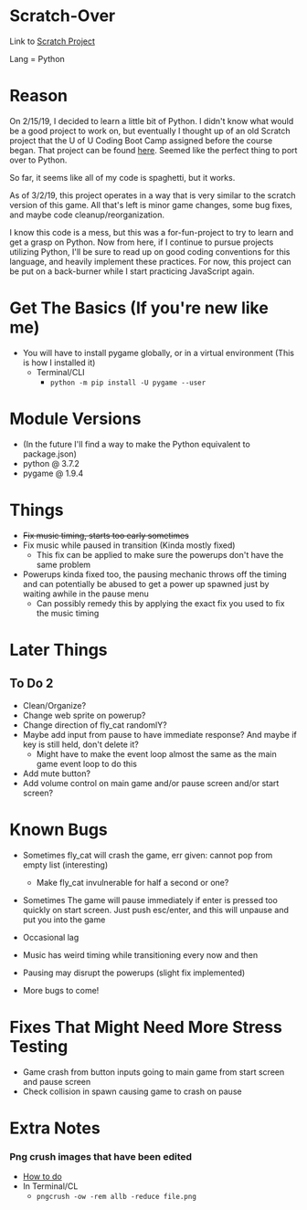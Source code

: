 # Scratch-Over

Link to [Scratch Project](https://scratch.mit.edu/projects/198253712/)

Lang = Python

# Reason

On 2/15/19, I decided to learn a little bit of Python. I didn't know what would be a good project to work on, but eventually I thought up of an old Scratch project that the U of U Coding Boot Camp assigned before the course began. That project can be found [here](https://scratch.mit.edu/projects/198253712/). Seemed like the perfect thing to port over to Python. 

So far, it seems like all of my code is spaghetti, but it works.

As of 3/2/19, this project operates in a way that is very similar to the scratch version of this game. All that's left is minor game changes, some bug fixes, and maybe code cleanup/reorganization. 

I know this code is a mess, but this was a for-fun-project to try to learn and get a grasp on Python. Now from here, if I continue to pursue projects utilizing Python, I'll be sure to read up on good coding conventions for this language, and heavily implement these practices. For now, this project can be put on a back-burner while I start practicing JavaScript again.

# Get The Basics (If you're new like me)

* You will have to install pygame globally, or in a virtual environment (This is how I installed it)
  * Terminal/CLI
    * `python -m pip install -U pygame --user`

# Module Versions

* (In the future I'll find a way to make the Python equivalent to package.json)
* python @ 3.7.2
* pygame @ 1.9.4

# Things

* ~~Fix music timing, starts too early sometimes~~
* Fix music while paused in transition (Kinda mostly fixed)
  * This fix can be applied to make sure the powerups don't have the same problem
* Powerups kinda fixed too, the pausing mechanic throws off the timing and can potentially be abused to get a power up spawned just by waiting awhile in the pause menu
  * Can possibly remedy this by applying the exact fix you used to fix the music timing

# Later Things

## To Do 2

* Clean/Organize?
* Change web sprite on powerup?
* Change direction of fly_cat randomlY?
* Maybe add input from pause to have immediate response? And maybe if key is still held, don't delete it?
  * Might have to make the event loop almost the same as the main game event loop to do this
* Add mute button?
* Add volume control on main game and/or pause screen and/or start screen?

# Known Bugs

* Sometimes fly_cat will crash the game, err given: cannot pop from empty list (interesting)
  * Make fly_cat invulnerable for half a second or one?
* Sometimes The game will pause immediately if enter is pressed too quickly on start screen. Just push esc/enter, and this will unpause and put you into the game
* Occasional lag
* Music has weird timing while transitioning every now and then
* Pausing may disrupt the powerups (slight fix implemented)

* More bugs to come!

# Fixes That Might Need More Stress Testing

* Game crash from button inputs going to main game from start screen and pause screen
* Check collision in spawn causing game to crash on pause

# Extra Notes

### Png crush images that have been edited

* [How to do](https://stackoverflow.com/questions/22745076/libpng-warning-iccp-known-incorrect-srgb-profile/29337595#29337595)
* In Terminal/CL
  * `pngcrush -ow -rem allb -reduce file.png`